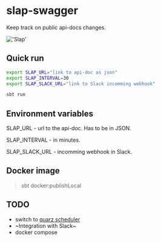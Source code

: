 # slap-swagger

Keep track on public api-docs changes.

!['Slap'](https://i.imgflip.com/2y10i3.jpg)

## Quick run

```bash
export SLAP_URL="link to api-doc as json"
export SLAP_INTERVAL=30
export SLAP_SLACK_URL="link to Slack incomming webhook"

sbt run
```

## Environment variables

SLAP_URL - url to the api-doc. Has to be in JSON.

SLAP_INTERVAL - in minutes.

SLAP_SLACK_URL - incomming webhook in Slack. 


## Docker image

> sbt docker:publishLocal

## TODO

* switch to [quarz scheduler](https://github.com/enragedginger/akka-quartz-scheduler)
* ~Integration with Slack~
* docker compose
